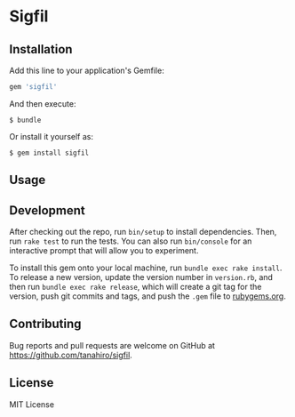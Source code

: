 # Sigfil


## Installation

Add this line to your application's Gemfile:

```ruby
gem 'sigfil'
```

And then execute:

    $ bundle

Or install it yourself as:

    $ gem install sigfil

## Usage

## Development

After checking out the repo, run `bin/setup` to install dependencies. Then, run
`rake test` to run the tests. You can also run `bin/console` for an interactive
prompt that will allow you to experiment.

To install this gem onto your local machine, run `bundle exec rake install`. To
release a new version, update the version number in `version.rb`, and then run
`bundle exec rake release`, which will create a git tag for the version, push
git commits and tags, and push the `.gem` file to
[rubygems.org](https://rubygems.org).

## Contributing

Bug reports and pull requests are welcome on GitHub at
https://github.com/tanahiro/sigfil.

## License
MIT License
